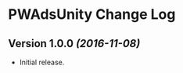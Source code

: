 PWAdsUnity Change Log
==========================


Version 1.0.0 *(2016-11-08)*
----------------------------
 * Initial release.
